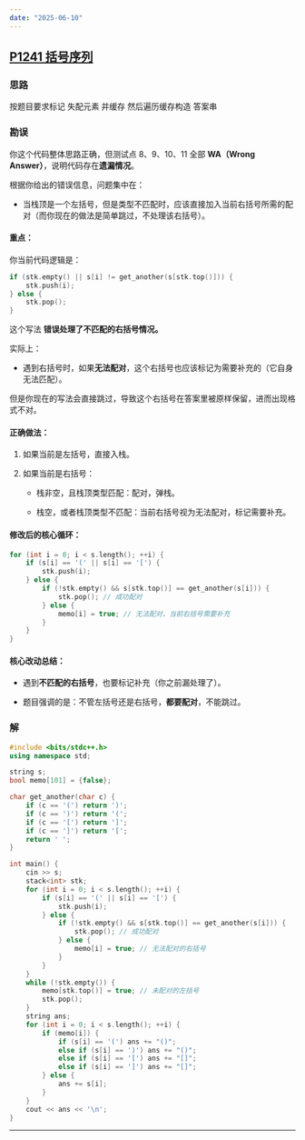 ```yaml
---
date: "2025-06-10"
---
```

## [P1241 括号序列](https://www.luogu.com.cn/problem/P1241)
### 思路

按题目要求标记 失配元素 并缓存
然后遍历缓存构造 答案串

### 勘误
你这个代码整体思路正确，但测试点 8、9、10、11 全部 **WA（Wrong Answer）**，说明代码存在**遗漏情况**。

根据你给出的错误信息，问题集中在：

- 当栈顶是一个左括号，但是类型不匹配时，应该直接加入当前右括号所需的配对（而你现在的做法是简单跳过，不处理该右括号）。
    

#### 重点：

你当前代码逻辑是：

```cpp
if (stk.empty() || s[i] != get_another(s[stk.top()])) {
    stk.push(i);
} else {
    stk.pop();
}
```

这个写法 **错误处理了不匹配的右括号情况。**

实际上：

- 遇到右括号时，如果**无法配对**，这个右括号也应该标记为需要补充的（它自身无法匹配）。
    

但是你现在的写法会直接跳过，导致这个右括号在答案里被原样保留，进而出现格式不对。

#### 正确做法：

1. 如果当前是左括号，直接入栈。
    
2. 如果当前是右括号：
    
    - 栈非空，且栈顶类型匹配：配对，弹栈。
        
    - 栈空，或者栈顶类型不匹配：当前右括号视为无法配对，标记需要补充。
        

#### 修改后的核心循环：

```cpp
for (int i = 0; i < s.length(); ++i) {
    if (s[i] == '(' || s[i] == '[') {
        stk.push(i);
    } else {
        if (!stk.empty() && s[stk.top()] == get_another(s[i])) {
            stk.pop(); // 成功配对
        } else {
            memo[i] = true; // 无法配对，当前右括号需要补充
        }
    }
}
```

#### 核心改动总结：

- 遇到**不匹配的右括号**，也要标记补充（你之前漏处理了）。
    
- 题目强调的是：不管左括号还是右括号，**都要配对**，不能跳过。

### 解
```cpp
#include <bits/stdc++.h>
using namespace std;

string s;
bool memo[101] = {false};

char get_another(char c) {
    if (c == '(') return ')';
    if (c == ')') return '(';
    if (c == '[') return ']';
    if (c == ']') return '[';
    return ' ';
}

int main() {
    cin >> s;
    stack<int> stk;
    for (int i = 0; i < s.length(); ++i) {
        if (s[i] == '(' || s[i] == '[') {
            stk.push(i);
        } else {
            if (!stk.empty() && s[stk.top()] == get_another(s[i])) {
                stk.pop(); // 成功配对
            } else {
                memo[i] = true; // 无法配对的右括号
            }
        }
    }
    while (!stk.empty()) {
        memo[stk.top()] = true; // 未配对的左括号
        stk.pop();
    }
    string ans;
    for (int i = 0; i < s.length(); ++i) {
        if (memo[i]) {
            if (s[i] == '(') ans += "()";
            else if (s[i] == ')') ans += "()";
            else if (s[i] == '[') ans += "[]";
            else if (s[i] == ']') ans += "[]";
        } else {
            ans += s[i];
        }
    }
    cout << ans << '\n';
}
```

---